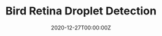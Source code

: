 ---
title: Bird Retina Droplet Detection
summary: |2-
  * Developed a tool for data cleaning for an unorganized dataset with different resolutions, backgrounds, and formats.
  * Designed and implemented a bird retina droplet VGG - based detection model with high accuracy (86%) on average. • Deployed the detection model on a local machine, integrating it into an application for easy real-time result editing.

tags:
  - Deep Learning
  - Computer Vision
date: '2020-12-27T00:00:00Z'

# # Optional external URL for project (replaces project detail page).
# external_link: ''

image:
  caption: a comparison of original droplet and detection result
  focal_point: Smart

# links:
#   - icon: twitter
#     icon_pack: fab
#     name: Follow
#     url: https://twitter.com/georgecushen
# url_code: ''
# url_pdf: ''
# url_slides: ''
# url_video: ''

# Slides (optional).
#   Associate this project with Markdown slides.
#   Simply enter your slide deck's filename without extension.
#   E.g. `slides = "example-slides"` references `content/slides/example-slides.md`.
#   Otherwise, set `slides = ""`.
# slides: example
---